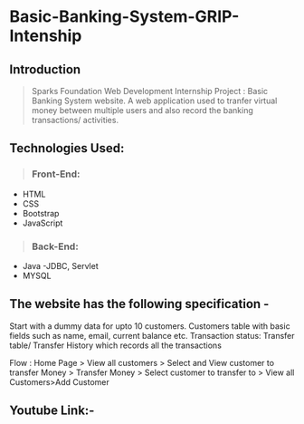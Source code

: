 # Basic-Banking-System-GRIP-Intenship









## Introduction
>  
> Sparks Foundation Web Development Internship Project : Basic Banking System website. A web application used to tranfer virtual money between multiple users and also record the banking transactions/ activities.

## Technologies Used:
>  ### Front-End:
- HTML
- CSS
- Bootstrap
- JavaScript
> ### Back-End:
- Java -JDBC, Servlet
-  MYSQL

## The website has the following specification -
  Start with a dummy data for upto 10 customers.
  Customers table with basic fields such as name, email, current balance etc.
 Transaction status:
 Transfer table/ Transfer History which records all the transactions

Flow : Home Page > View all customers > Select and View customer to transfer Money  > Transfer Money > Select customer to transfer to > View all Customers>Add Customer

## Youtube Link:- 

